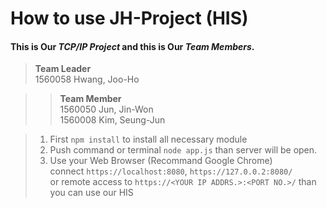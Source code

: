 # How to use JH-Project (HIS)

#### This is Our ***TCP/IP Project*** and this is Our ***Team Members***.

>**Team Leader**  
>1560058 Hwang, Joo-Ho

>>**Team Member**  
>>1560050 Jun, Jin-Won  
>>1560008 Kim, Seung-Jun
  
>1. First `npm install` to install all necessary module
>2. Push command or terminal `node app.js` than server will be open.
>3. Use your Web Browser (Recommand Google Chrome) <br> connect `https://localhost:8080`, `https://127.0.0.2:8080/`<br> or remote access to `https://<YOUR IP ADDRS.>:<PORT NO.>/` than you can use our HIS
